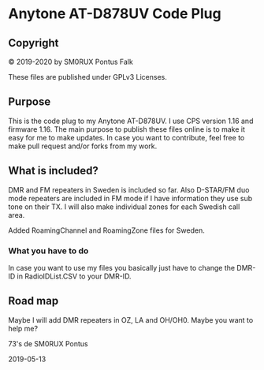 ﻿# Anytone AT-D878UV Code Plug

## Copyright

© 2019-2020 by SM0RUX Pontus Falk

These files are published under GPLv3 Licenses.

## Purpose

This is the code plug to my Anytone AT-D878UV. I use CPS version 1.16 and firmware 1.16. The main purpose to publish these files online is to make it easy for me to make updates. In case you want to contribute, feel free to make pull request and/or forks from my work.

## What is included?

DMR and FM repeaters in Sweden is included so far. Also D-STAR/FM duo mode repeaters are included in FM mode if I have information they use sub tone on their TX. I will also make individual zones for each Swedish call area.

Added RoamingChannel and RoamingZone files for Sweden.

### What you have to do

In case you want to use my files you basically just have to change the DMR-ID in RadioIDList.CSV to your DMR-ID.

## Road map

Maybe I will add DMR repeaters in OZ, LA and OH/OH0. Maybe you want to help me?

73's de SM0RUX Pontus

2019-05-13
